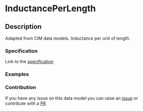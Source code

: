 # InductancePerLength

## Description 

Adapted from CIM data models. Inductance per unit of length.
### Specification

Link to the [specification](https://smart-data-models.github.io/dataModel.EnergyCIM/InductancePerLength/doc/spec.md)
### Examples
### Contribution

 If you have any issue on this data model you can raise an [issue](https://github.com/smart-data-models/dataModel.EnergyCIM/issues)  or contribute with a [PR](https://github.com/smart-data-models/dataModel.EnergyCIM/pulls)